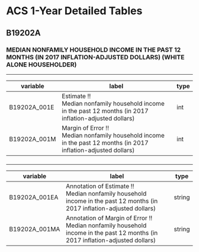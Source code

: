 # ACS 1-Year Detailed Tables

## B19202A

### MEDIAN NONFAMILY HOUSEHOLD INCOME IN THE PAST 12 MONTHS (IN 2017 INFLATION-ADJUSTED DOLLARS) (WHITE ALONE HOUSEHOLDER)

___

| variable | label | type |
| ----- | ----- | ----- |
| B19202A_001E | Estimate !!<br>Median nonfamily household income in the past 12 months (in 2017 inflation-adjusted dollars) | int |
| B19202A_001M | Margin of Error !!<br>Median nonfamily household income in the past 12 months (in 2017 inflation-adjusted dollars) | int |
### 

___

| variable | label | type |
| ----- | ----- | ----- |
| B19202A_001EA | Annotation of Estimate !!<br>Median nonfamily household income in the past 12 months (in 2017 inflation-adjusted dollars) | string |
| B19202A_001MA | Annotation of Margin of Error !!<br>Median nonfamily household income in the past 12 months (in 2017 inflation-adjusted dollars) | string |

